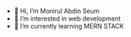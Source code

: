 - 👋 Hi, I’m Monirul Abdin Seum
- 👀 I’m interested in web development
- 🌱 I’m currently learning MERN STACK

<!---
50KB/50KB is a ✨ special ✨ repository because its `README.md` (this file) appears on your GitHub profile.
You can click the Preview link to take a look at your changes.
--->
